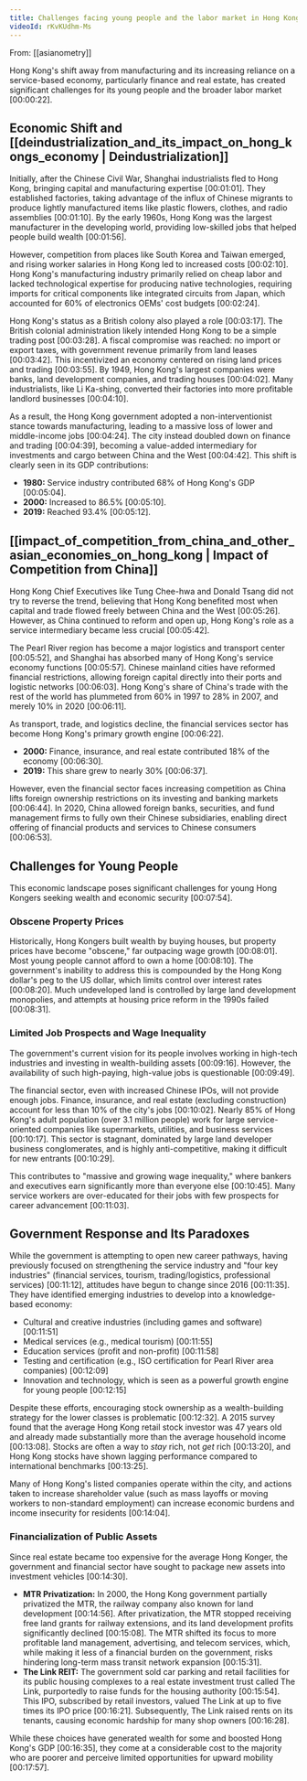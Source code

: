 ```yaml
---
title: Challenges facing young people and the labor market in Hong Kong
videoId: rKvKUdhm-Ms
---
```


From: [[asianometry]] <br/> 

Hong Kong's shift away from manufacturing and its increasing reliance on a service-based economy, particularly finance and real estate, has created significant challenges for its young people and the broader labor market <a class="yt-timestamp" data-t="00:00:22">[00:00:22]</a>.

## Economic Shift and [[deindustrialization_and_its_impact_on_hong_kongs_economy | Deindustrialization]]

Initially, after the Chinese Civil War, Shanghai industrialists fled to Hong Kong, bringing capital and manufacturing expertise <a class="yt-timestamp" data-t="00:01:01">[00:01:01]</a>. They established factories, taking advantage of the influx of Chinese migrants to produce lightly manufactured items like plastic flowers, clothes, and radio assemblies <a class="yt-timestamp" data-t="00:01:10">[00:01:10]</a>. By the early 1960s, Hong Kong was the largest manufacturer in the developing world, providing low-skilled jobs that helped people build wealth <a class="yt-timestamp" data-t="00:01:56">[00:01:56]</a>.

However, competition from places like South Korea and Taiwan emerged, and rising worker salaries in Hong Kong led to increased costs <a class="yt-timestamp" data-t="00:02:10">[00:02:10]</a>. Hong Kong's manufacturing industry primarily relied on cheap labor and lacked technological expertise for producing native technologies, requiring imports for critical components like integrated circuits from Japan, which accounted for 60% of electronics OEMs' cost budgets <a class="yt-timestamp" data-t="00:02:24">[00:02:24]</a>.

Hong Kong's status as a British colony also played a role <a class="yt-timestamp" data-t="00:03:17">[00:03:17]</a>. The British colonial administration likely intended Hong Kong to be a simple trading post <a class="yt-timestamp" data-t="00:03:28">[00:03:28]</a>. A fiscal compromise was reached: no import or export taxes, with government revenue primarily from land leases <a class="yt-timestamp" data-t="00:03:42">[00:03:42]</a>. This incentivized an economy centered on rising land prices and trading <a class="yt-timestamp" data-t="00:03:55">[00:03:55]</a>. By 1949, Hong Kong's largest companies were banks, land development companies, and trading houses <a class="yt-timestamp" data-t="00:04:02">[00:04:02]</a>. Many industrialists, like Li Ka-shing, converted their factories into more profitable landlord businesses <a class="yt-timestamp" data-t="00:04:10">[00:04:10]</a>.

As a result, the Hong Kong government adopted a non-interventionist stance towards manufacturing, leading to a massive loss of lower and middle-income jobs <a class="yt-timestamp" data-t="00:04:24">[00:04:24]</a>. The city instead doubled down on finance and trading <a class="yt-timestamp" data-t="00:04:39">[00:04:39]</a>, becoming a value-added intermediary for investments and cargo between China and the West <a class="yt-timestamp" data-t="00:04:42">[00:04:42]</a>. This shift is clearly seen in its GDP contributions:
*   **1980:** Service industry contributed 68% of Hong Kong's GDP <a class="yt-timestamp" data-t="00:05:04">[00:05:04]</a>.
*   **2000:** Increased to 86.5% <a class="yt-timestamp" data-t="00:05:10">[00:05:10]</a>.
*   **2019:** Reached 93.4% <a class="yt-timestamp" data-t="00:05:12">[00:05:12]</a>.

## [[impact_of_competition_from_china_and_other_asian_economies_on_hong_kong | Impact of Competition from China]]

Hong Kong Chief Executives like Tung Chee-hwa and Donald Tsang did not try to reverse the trend, believing that Hong Kong benefited most when capital and trade flowed freely between China and the West <a class="yt-timestamp" data-t="00:05:26">[00:05:26]</a>. However, as China continued to reform and open up, Hong Kong's role as a service intermediary became less crucial <a class="yt-timestamp" data-t="00:05:42">[00:05:42]</a>.

The Pearl River region has become a major logistics and transport center <a class="yt-timestamp" data-t="00:05:52">[00:05:52]</a>, and Shanghai has absorbed many of Hong Kong's service economy functions <a class="yt-timestamp" data-t="00:05:57">[00:05:57]</a>. Chinese mainland cities have reformed financial restrictions, allowing foreign capital directly into their ports and logistic networks <a class="yt-timestamp" data-t="00:06:03">[00:06:03]</a>. Hong Kong's share of China's trade with the rest of the world has plummeted from 60% in 1997 to 28% in 2007, and merely 10% in 2020 <a class="yt-timestamp" data-t="00:06:11">[00:06:11]</a>.

As transport, trade, and logistics decline, the financial services sector has become Hong Kong's primary growth engine <a class="yt-timestamp" data-t="00:06:22">[00:06:22]</a>.
*   **2000:** Finance, insurance, and real estate contributed 18% of the economy <a class="yt-timestamp" data-t="00:06:30">[00:06:30]</a>.
*   **2019:** This share grew to nearly 30% <a class="yt-timestamp" data-t="00:06:37">[00:06:37]</a>.

However, even the financial sector faces increasing competition as China lifts foreign ownership restrictions on its investing and banking markets <a class="yt-timestamp" data-t="00:06:44">[00:06:44]</a>. In 2020, China allowed foreign banks, securities, and fund management firms to fully own their Chinese subsidiaries, enabling direct offering of financial products and services to Chinese consumers <a class="yt-timestamp" data-t="00:06:53">[00:06:53]</a>.

## Challenges for Young People

This economic landscape poses significant challenges for young Hong Kongers seeking wealth and economic security <a class="yt-timestamp" data-t="00:07:54">[00:07:54]</a>.

### Obscene Property Prices
Historically, Hong Kongers built wealth by buying houses, but property prices have become "obscene," far outpacing wage growth <a class="yt-timestamp" data-t="00:08:01">[00:08:01]</a>. Most young people cannot afford to own a home <a class="yt-timestamp" data-t="00:08:10">[00:08:10]</a>. The government's inability to address this is compounded by the Hong Kong dollar's peg to the US dollar, which limits control over interest rates <a class="yt-timestamp" data-t="00:08:20">[00:08:20]</a>. Much undeveloped land is controlled by large land development monopolies, and attempts at housing price reform in the 1990s failed <a class="yt-timestamp" data-t="00:08:31">[00:08:31]</a>.

### Limited Job Prospects and Wage Inequality
The government's current vision for its people involves working in high-tech industries and investing in wealth-building assets <a class="yt-timestamp" data-t="00:09:16">[00:09:16]</a>. However, the availability of such high-paying, high-value jobs is questionable <a class="yt-timestamp" data-t="00:09:49">[00:09:49]</a>.

The financial sector, even with increased Chinese IPOs, will not provide enough jobs. Finance, insurance, and real estate (excluding construction) account for less than 10% of the city's jobs <a class="yt-timestamp" data-t="00:10:02">[00:10:02]</a>. Nearly 85% of Hong Kong's adult population (over 3.1 million people) work for large service-oriented companies like supermarkets, utilities, and business services <a class="yt-timestamp" data-t="00:10:17">[00:10:17]</a>. This sector is stagnant, dominated by large land developer business conglomerates, and is highly anti-competitive, making it difficult for new entrants <a class="yt-timestamp" data-t="00:10:29">[00:10:29]</a>.

This contributes to "massive and growing wage inequality," where bankers and executives earn significantly more than everyone else <a class="yt-timestamp" data-t="00:10:45">[00:10:45]</a>. Many service workers are over-educated for their jobs with few prospects for career advancement <a class="yt-timestamp" data-t="00:11:03">[00:11:03]</a>.

## Government Response and Its Paradoxes

While the government is attempting to open new career pathways, having previously focused on strengthening the service industry and "four key industries" (financial services, tourism, trading/logistics, professional services) <a class="yt-timestamp" data-t="00:11:12">[00:11:12]</a>, attitudes have begun to change since 2016 <a class="yt-timestamp" data-t="00:11:35">[00:11:35]</a>. They have identified emerging industries to develop into a knowledge-based economy:
*   Cultural and creative industries (including games and software) <a class="yt-timestamp" data-t="00:11:51">[00:11:51]</a>
*   Medical services (e.g., medical tourism) <a class="yt-timestamp" data-t="00:11:55">[00:11:55]</a>
*   Education services (profit and non-profit) <a class="yt-timestamp" data-t="00:11:58">[00:11:58]</a>
*   Testing and certification (e.g., ISO certification for Pearl River area companies) <a class="yt-timestamp" data-t="00:12:09">[00:12:09]</a>
*   Innovation and technology, which is seen as a powerful growth engine for young people <a class="yt-timestamp" data-t="00:12:15">[00:12:15]</a>

Despite these efforts, encouraging stock ownership as a wealth-building strategy for the lower classes is problematic <a class="yt-timestamp" data-t="00:12:32">[00:12:32]</a>. A 2015 survey found that the average Hong Kong retail stock investor was 47 years old and already made substantially more than the average household income <a class="yt-timestamp" data-t="00:13:08">[00:13:08]</a>. Stocks are often a way to *stay* rich, not *get* rich <a class="yt-timestamp" data-t="00:13:20">[00:13:20]</a>, and Hong Kong stocks have shown lagging performance compared to international benchmarks <a class="yt-timestamp" data-t="00:13:25">[00:13:25]</a>.

Many of Hong Kong's listed companies operate within the city, and actions taken to increase shareholder value (such as mass layoffs or moving workers to non-standard employment) can increase economic burdens and income insecurity for residents <a class="yt-timestamp" data-t="00:14:04">[00:14:04]</a>.

### Financialization of Public Assets
Since real estate became too expensive for the average Hong Konger, the government and financial sector have sought to package new assets into investment vehicles <a class="yt-timestamp" data-t="00:14:30">[00:14:30]</a>.
*   **MTR Privatization:** In 2000, the Hong Kong government partially privatized the MTR, the railway company also known for land development <a class="yt-timestamp" data-t="00:14:56">[00:14:56]</a>. After privatization, the MTR stopped receiving free land grants for railway extensions, and its land development profits significantly declined <a class="yt-timestamp" data-t="00:15:08">[00:15:08]</a>. The MTR shifted its focus to more profitable land management, advertising, and telecom services, which, while making it less of a financial burden on the government, risks hindering long-term mass transit network expansion <a class="yt-timestamp" data-t="00:15:31">[00:15:31]</a>.
*   **The Link REIT:** The government sold car parking and retail facilities for its public housing complexes to a real estate investment trust called The Link, purportedly to raise funds for the housing authority <a class="yt-timestamp" data-t="00:15:54">[00:15:54]</a>. This IPO, subscribed by retail investors, valued The Link at up to five times its IPO price <a class="yt-timestamp" data-t="00:16:21">[00:16:21]</a>. Subsequently, The Link raised rents on its tenants, causing economic hardship for many shop owners <a class="yt-timestamp" data-t="00:16:28">[00:16:28]</a>.

While these choices have generated wealth for some and boosted Hong Kong's GDP <a class="yt-timestamp" data-t="00:16:35">[00:16:35]</a>, they come at a considerable cost to the majority who are poorer and perceive limited opportunities for upward mobility <a class="yt-timestamp" data-t="00:17:57">[00:17:57]</a>.